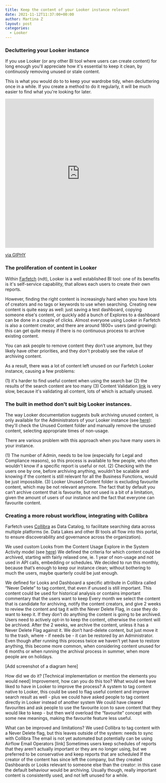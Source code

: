 ```yaml
---
title: Keep the content of your Looker instance relevant
date: 2021-11-12T11:37:00+00:00
author: Martina Z
layout: post
categories:
  - Looker
---
```


### Decluttering your Looker instance
If you use Looker (or any other BI tool where users can create content) for long enough you'll appreciate how it's essential to keep it clean, by continuosly removing unused or stale content.

This is what you would do to to keep your wardrobe tidy, when decluttering once in a while. 
If you create a method to do it regularly, it will be much easier to find what you're looking for later.

<iframe src="https://giphy.com/embed/cIoZPitO8sMpAN2Fia" width="480" height="480" frameBorder="0" class="giphy-embed" allowFullScreen></iframe><p><a href="https://giphy.com/gifs/netflix-konmari-mariekondo-tidyingup-cIoZPitO8sMpAN2Fia">via GIPHY</a></p>


### The proliferation of content in Looker

Within [Farfetch](https://www.farfetch.com/uk/shopping/women/items.aspx) (ndt), Looker is a well established BI tool: one of its benefits is it's self-service capability, that allows each users to create their own reports.

However, finding the right content is increasingly hard when you have lots of creators and no tags or keywords to use when searching.
Creating new content is quite easy as well: just saving a test dashboard, copying someone else's content, or quickly add a bunch of Explores to a dashboard can be done in a couple of clicks.
Almost everyone using Looker in Farfetch is also a content creator, and there are around 1800+ users (and growing): this can get quite messy if there is no continuous process to archive existing content.

You can ask people to remove content they don’t use anymore, but they likely have other priorities, and they don't probably see the value of archiving content.

As a result, there was a lot of content left unused on our Farfetch Looker instance, causing a few problems:

(1) it's harder to find useful content when using the search bar
(2) the results of the search content are too many
(3) Content Validation [link](https://docs.looker.com/data-modeling/getting-started/look-validation) is very slow, because it's validating all content, lots of which is actually unused.

### The built in method don't suit big Looker instances.
The way Looker documentation suggests bulk archiving unused content, is only available for the Administrators of your Looker instance (see [here](https://docs.looker.com/sharing-and-publishing/admin-spaces)): they'll check the Unused Content folder and manually remove the unused content, selecting appropriate times of non-usage. 
 
There are various problem with this approach when you have many users in your instance.

(1) The number of Admin, needs to be low (especially for Legal and Compliance reasons), so this process is available to few people, who often wouldn't know if a specific report is useful or not.
(2) Checking with the users one by one, before archiving anything, wouldn’t be scalable and knowing if the content is still relevant for all the Business Functions, would be just impossible.
(3) Looker Unused Content folder is excluding favourite content, which may be not relevant anymore. The fact that by default you can’t archive content that is favourite, but not used is a bit of a limitation, given the amount of users of our instance and the fact that everyone can favourite content.


### Creating a more robust workflow, integrating with Collibra

Farfetch uses [Collibra](https://www.collibra.com/us/en) as Data Catalog, to facilitate searching data across multiple platforms (ie. Data Lakes and other BI tools all flow into this portal, to ensure discoverability and governance across the organization).

We used custom Looks from the Content Usage Explore in the System Activity model (see [here](https://docs.looker.com/admin-options/tutorials/system-activity#content_usage))
We defined the criteria for which content could be archived, starting with fairly relaxed one, ie. 1 year of non-usage and not used in API calls, embedding or schedules.
We decided to run this monthly, because that’s enough to keep our instance clean; without bothering to much the users, maybe quarterly could be just enough.

We defined for Looks and Dashboard a specific attribute in Collibra called “Never Delete” to tag content, that even if unused is still important. This content could be used for historical analysis or contains important commentary that the users want to keep 
Every month we select the content that is candidate for archiving, notify the content creators, and give 2 weeks to review the content and tag it with the Never Delete Flag, in case they do want to keep it. If they don’t do anything the content is going to be archived. Users need to actively opt-in to keep the content, otherwise the content will be archived.
After the 2 weeks, we archive the content, unless it has a Never Delete Flag against it.
We don’t hard-delete content, but just move it to the trash, where - if needs be - it can be restored by an Administrator. Even though after running this process twice we haven’t yet have to restore anything, this become more common, when considering content unused for 6 months or when running the archival process in summer, when more people are on holidays.

[Add screenshot of a diagram here]


How did we do it?
[Technical implementation or mention the elements you would need] 
Improvement, how can you do this too?
What would we have liked to have in Looker to improve the process?
A system to tag content native to Looker, this could be used to flag useful content and improve search result as well - plus we could have asked people to tag content directly in Looker instead of another system
We could have cleared favourites and ask people to use the favourite icon to save content that they would like to keep - but then we’d overload the “favourite” concept with some new meanings, making the favourite feature less useful.

What can be improved and limitations?
We used Collibra to tag content with a Never Delete flag, but this leaves outside of the system: needs to sync with Collibra
The email is not yet automated but potentially can be using Airflow Email Operators [link]
Sometimes users keep schedules of reports that they aren’t actually important or they are no longer using, but we preferred to be conservative and keep reports that are scheduled
If the creator of the content has since left the company, but they created Dashboards or Looks relevant to someone else than the creator: in this case the default behaviour would be archiving. Usually though, really important content is consistently used, and not left unused for a while.

